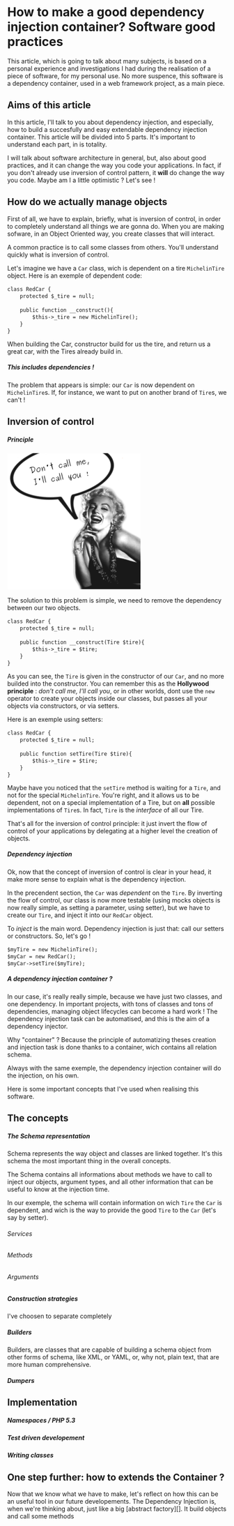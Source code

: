 How to make a good dependency injection container? Software good practices
===========================================================================

This article, which is going to talk about many subjects, is based on a personal experience and investigations I had during the realisation of a piece of software, for my personal use. No more suspence, this software is a dependency container, used in a web framework project, as a main piece.


Aims of this article
---------------------

In this article, I'll talk to you about dependency injection, and especially, how to build a succesfully and easy extendable dependency injection container. This article will be divided into 5 parts. It's important to understand each part, in is totality.

I will talk about software architecture in general, but, also about good practices, and it can change the way you code your applications. In fact, if you don't already use inversion of control pattern, it **will** do change the way you code. Maybe am I a little optimistic ? Let's see !


How do we actually manage objects
----------------------------------

First of all, we have to explain, briefly, what is inversion of control, in order to completely understand all things we are gonna do.
When you are making sofware, in an Object Oriented way, you create classes that will interact. 

A common practice is to call some classes from others. You'll understand quickly what is inversion of control.

Let's imagine we have a `Car` class, wich is dependent on a tire `MichelinTire` object. Here is an exemple of dependent code:
	
	class RedCar {
		protected $_tire = null;
		
		public function __construct(){
			$this->_tire = new MichelinTire();
		}
	}
	
When building the Car, constructor build for us the tire, and return us a great car, with the Tires already build in.

##### This includes dependencies !
The problem that appears is simple: our `Car` is now dependent on `MichelinTire`s. If, for instance, we want to put on another brand of `Tire`s, we can't ! 


Inversion of control
---------------------

##### Principle

![Don't call me, I'll call you!](articles/dependency-injection/holywood-principle.png)

The solution to this problem is simple, we need to remove the dependency between our two objects.

	class RedCar {
		protected $_tire = null;
		
		public function __construct(Tire $tire){
			$this->_tire = $tire;
		}
	}	

As you can see, the `Tire` is given in the constructor of our `Car`, and no more builded into the constructor. You can remember this as the **Hollywood principle** : _don't call me, I'll call you_, or in other worlds, dont use the `new` operator to create your objects inside our classes, but passes all your objects via constructors, or via setters.

Here is an exemple using setters:

	class RedCar {
		protected $_tire = null;
		
		public function setTire(Tire $tire){
			$this->_tire = $tire;
		}
	}	
	
Maybe have you noticed that the `setTire` method is waiting for a `Tire`, and not for the special `MichelinTire`. You're right, and it allows us to be dependent, not on a special implementation of a Tire, but on **all** possible implementations of `Tire`s. In fact, `Tire` is the _interface_ of all our Tire.

That's all for the inversion of control principle: it just invert the flow of control of your applications by delegating at a higher level the creation of objects.

##### Dependency injection

Ok, now that the concept of inversion of control is clear in your head, it make more sense to explain what is the dependency injection.

In the precendent section, the `Car` was _dependent_ on the `Tire`. By inverting the flow of control, our class is now more testable (using mocks objects is now really simple, as setting a parameter, using setter), but we have to create our `Tire`, and inject it into our `RedCar` object.

To _inject_ is the main word. Dependency injection is just that: call our setters or constructors. So, let's go !

	$myTire = new MichelinTire();
	$myCar = new RedCar();
	$myCar->setTire($myTire);
	

##### A dependency injection container ?

In our case, it's really really simple, because we have just two classes, and one dependency. In important projects, with tons of classes and tons of dependencies, managing object lifecycles can become a hard work !
The dependency injection task can be automatised, and this is the aim of a dependency injector.	

Why "container" ? Because the principle of automatizing theses creation and injection task is done thanks to a container, wich contains all relation schema. 

Always with the same exemple, the dependency injection container will do the injection, on his own.

Here is some important concepts that I've used when realising this software.


The concepts
------------

##### The Schema representation

Schema represents the way object and classes are linked together. It's this schema the most important thing in the overall concepts.

The Schema contains all informations about methods we have to call to inject our objects, argument types, and all other information that can be useful to know at the injection time.

In our exemple, the schema will contain information on wich `Tire` the `Car` is dependent, and wich is the way to provide the good `Tire` to the `Car` (let's say by setter).

###### Services

###### Methods

###### Arguments


##### Construction strategies

I've choosen to separate completely 

##### Builders

Builders, are classes that are capable of building a schema object from other forms of schema, like XML, or YAML, or, why not, plain text, that are more human comprehensive.


##### Dumpers


Implementation
---------------


##### Namespaces / PHP 5.3

##### Test driven developement

##### Writing classes


One step further: how to extends the Container ?
-------------------------------------------------

Now that we know what we have to make, let's reflect on how this can be an useful tool in our future developements. The Dependency Injection is, when we're thinking about, just like a big [abstract factory][]. 
It build objects and call some methods
